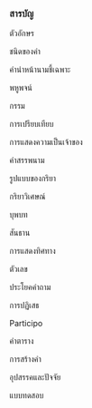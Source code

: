 ### สารบัญ

ตัวอักษร

ชนิดของคำ

คำนำหน้านามชี้เฉพาะ

พหูพจน์

กรรม

การเปรียบเทียบ

การแสดงความเป็นเจ้าของ

คำสรรพนาม

รูปแบบของกริยา

กริยาวิเศษณ์

บุพบท

สันธาน

การแสดงทิศทาง

ตัวเลข

ประโยคคำถาม

การปฏิเสธ

Participo

คำตาราง

การสร้างคำ

อุปสรรคและปัจจัย

แบบทดสอบ
